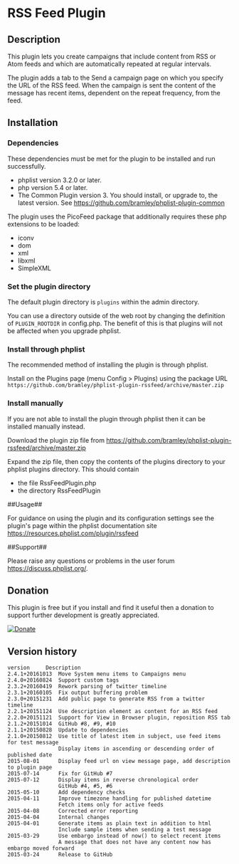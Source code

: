 # RSS Feed Plugin #

## Description ##

This plugin lets you create campaigns that include content from RSS or Atom feeds and which are automatically repeated at regular intervals.

The plugin adds a tab to the Send a campaign page on which you specify the URL of the RSS feed.
When the campaign is sent the content of the message has recent items, dependent on the repeat frequency, from the feed.


## Installation ##

### Dependencies ###

These dependencies must be met for the plugin to be installed and run successfully.

* phplist version 3.2.0 or later.
* php version 5.4 or later. 
* The Common Plugin version 3. You should install, or upgrade to, the latest version. See <https://github.com/bramley/phplist-plugin-common>

The plugin uses the PicoFeed package that additionally requires these php extensions to be loaded:

* iconv
* dom
* xml
* libxml
* SimpleXML

### Set the plugin directory ###
The default plugin directory is `plugins` within the admin directory.

You can use a directory outside of the web root by changing the definition of `PLUGIN_ROOTDIR` in config.php.
The benefit of this is that plugins will not be affected when you upgrade phplist.

### Install through phplist ###
The recommended method of installing the plugin is through phplist.

Install on the Plugins page (menu Config > Plugins) using the package URL `https://github.com/bramley/phplist-plugin-rssfeed/archive/master.zip`

### Install manually ###
If you are not able to install the plugin through phplist then it can be installed manually instead.

Download the plugin zip file from <https://github.com/bramley/phplist-plugin-rssfeed/archive/master.zip>

Expand the zip file, then copy the contents of the plugins directory to your phplist plugins directory.
This should contain

* the file RssFeedPlugin.php
* the directory RssFeedPlugin

##Usage##

For guidance on using the plugin and its configuration settings see the plugin's page within the phplist documentation site
<https://resources.phplist.com/plugin/rssfeed>

##Support##

Please raise any questions or problems in the user forum <https://discuss.phplist.org/>.

## Donation ##
This plugin is free but if you install and find it useful then a donation to support further development is greatly appreciated.

[![Donate](https://www.paypalobjects.com/en_US/i/btn/btn_donate_LG.gif)](https://www.paypal.com/cgi-bin/webscr?cmd=_s-xclick&hosted_button_id=W5GLX53WDM7T4)

## Version history ##

    version     Description
    2.4.1+20161013  Move System menu items to Campaigns menu
    2.4.0+20160824  Support custom tags
    2.3.2+20160419  Rework parsing of twitter timeline
    2.3.1+20160105  Fix output buffering problem
    2.3.0+20151231  Add public page to generate RSS from a twitter timeline
    2.2.1+20151124  Use description element as content for an RSS feed
    2.2.0+20151121  Support for View in Browser plugin, reposition RSS tab
    2.1.2+20151014  GitHub #8, #9, #10
    2.1.1+20150828  Update to dependencies
    2.1.0+20150812  Use title of latest item in subject, use feed items for test message
                    Display items in ascending or descending order of published date
    2015-08-01      Display feed url on view message page, add description to plugin page
    2015-07-14      Fix for GitHub #7
    2015-07-12      Display items in reverse chronological order
                    GitHub #4, #5, #6
    2015-05-10      Add dependency checks
    2015-04-11      Improve timezone handling for published datetime
                    Fetch items only for active feeds
    2015-04-08      Corrected error reporting
    2015-04-04      Internal changes
    2015-04-01      Generate items as plain text in addition to html
                    Include sample items when sending a test message
    2015-03-29      Use embargo instead of now() to select recent items
                    A message that does not have any content now has embargo moved forward
    2015-03-24      Release to GitHub
